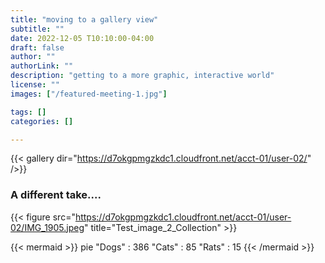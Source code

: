 ```yaml
---
title: "moving to a gallery view"
subtitle: ""
date: 2022-12-05 T10:10:00-04:00
draft: false
author: ""
authorLink: ""
description: "getting to a more graphic, interactive world"
license: ""
images: ["/featured-meeting-1.jpg"]

tags: []
categories: []

---
```


{{< gallery dir="https://d7okgpmgzkdc1.cloudfront.net/acct-01/user-02/" />}}

### A different take....
{{< figure src="https://d7okgpmgzkdc1.cloudfront.net/acct-01/user-02/IMG_1905.jpeg" title="Test_image_2_Collection" >}}

{{< mermaid >}}
pie
    "Dogs" : 386
    "Cats" : 85
    "Rats" : 15
{{< /mermaid >}}
